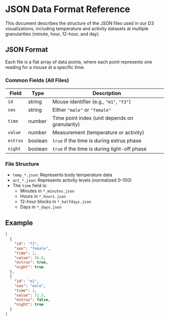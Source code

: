 # JSON Data Format Reference

This document describes the structure of the JSON files used in our D3 visualizations, including temperature and activity datasets at multiple granularities (minute, hour, 12-hour, and day).

## JSON Format

Each file is a flat array of data points, where each point represents one reading for a mouse at a specific time.

### Common Fields (All Files)

| Field      | Type     | Description                                   |
|------------|----------|-----------------------------------------------|
| `id`       | string   | Mouse identifier (e.g., `"m1"`, `"f3"`)       |
| `sex`      | string   | Either `"male"` or `"female"`                 |
| `time`     | number   | Time point index (unit depends on granularity)|
| `value`    | number   | Measurement (temperature or activity)         |
| `estrus`   | boolean  | `true` if the time is during estrus phase     |
| `night`    | boolean  | `true` if the time is during light-off phase  |

### File Structure

- `temp_*.json`: Represents body temperature data
- `act_*.json`: Represents activity levels (normalized 0–100)
- The `time` field is:
  - Minutes in `*_minutes.json`
  - Hours in `*_hours.json`
  - 12-hour blocks in `*_halfdays.json`
  - Days in `*_days.json`

## Example

```json
[
  {
    "id": "f1",
    "sex": "female",
    "time": 1,
    "value": 36.8,
    "estrus": true,
    "night": true
  },
  {
    "id": "m1",
    "sex": "male",
    "time": 1,
    "value": 72.5,
    "estrus": false,
    "night": true
  }
]

